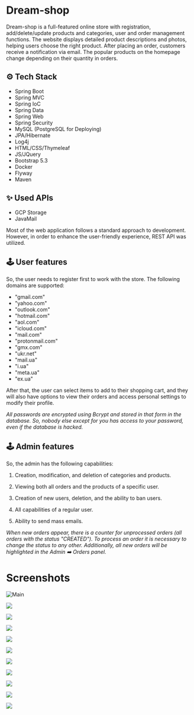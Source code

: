 # Dream-shop

<a src="https://dreamshopu.herokuapp.com">Dream-shop</a> is a full-featured online store with registration, add/delete/update products and categories, user and order management functions. The website displays detailed product descriptions and photos, helping users choose the right product. After placing an order, customers receive a notification via email. The popular products on the homepage change depending on their quantity in orders. 

## :gear: Tech Stack

+ Spring Boot
+ Spring MVC
+ Spring IoC
+ Spring Data
+ Spring Web
+ Spring Security
+ MySQL (PostgreSQL for Deploying)
+ JPA/Hibernate
+ Log4j
+ HTML/CSS/Thymeleaf
+ JS/JQuery
+ Bootstrap 5.3
+ Docker
+ Flyway
+ Maven

## :sparkles: Used APIs

+ GCP Storage  
+ JavaMail

Most of the web application follows a standard approach to development. However, in order to enhance the user-friendly experience, REST API was utilized.

## :joystick: User features

So, the user needs to register first to work with the store. The following domains are supported: 
+ "gmail.com" 
+ "yahoo.com" 
+ "outlook.com" 
+ "hotmail.com" 
+ "aol.com" 
+ "icloud.com" 
+ "mail.com" 
+ "protonmail.com" 
+ "gmx.com" 
+ "ukr.net" 
+ "mail.ua" 
+ "i.ua" 
+ "meta.ua" 
+ "ex.ua"

After that, the user can select items to add to their shopping cart, and they will also have options to view their orders and access personal settings to modify their profile.

<i>All passwords are encrypted using Bcrypt and stored in that form in the database. So, nobody else except for you has access to your password, even if the database is hacked.</i>

## :joystick: Admin features
So, the admin has the following capabilities:

1. Creation, modification, and deletion of categories and products.

2. Viewing both all orders and the products of a specific user.

3. Creation of new users, deletion, and the ability to ban users.

4. All capabilities of a regular user.

5. Ability to send mass emails.

<i>When new orders appear, there is a counter for unprocessed orders (all orders with the status "CREATED"). To process an order it is necessary to change the status to any other. Additionally, all new orders will be highlighted in the Admin :arrow_right: Orders panel.</i>

# Screenshots
![Main](https://drive.google.com/file/d/14q-69UYHFOCwT_d3AP74N-KI9W7sgSUt/view?usp=sharing)

![](https://drive.google.com/file/d/1MlHB28mbgMGvNntItKYr3ALiX67N3GvR/view?usp=sharing)

![](https://drive.google.com/file/d/1ycxbPgZDEuGWCzKYAZlIuK4NJDM23adM/view?usp=sharing)

![](https://drive.google.com/file/d/1Dk8QND9kuOLQ9O0CSaCWbAAR1qHPc4zD/view?usp=sharing)

![](https://drive.google.com/file/d/17VBvTXYcjJARVdsv6uOmQnw3xGYz4Lg_/view?usp=sharing)

![](https://drive.google.com/file/d/1N3wWmlhUBp1Z9eCE82OAKPU_KGiroEAr/view?usp=sharing)

![](https://drive.google.com/file/d/1HvTOuiY-Q-YEy4-wf5GdKGtqhgVY4v_t/view?usp=sharing)

![](https://drive.google.com/file/d/1Gt6K-YOnoIyWX9O8-fTB4VJRe1LLnD-6/view?usp=sharing)

![](https://drive.google.com/file/d/1TxBP0htIZCuSIvzKs-EsutKMNiSTNdLb/view?usp=sharing)

![](https://drive.google.com/file/d/1V0_Do6PYvOQQYysHA-a-4WuRf_JXffjl/view?usp=sharing)

![](https://drive.google.com/file/d/169sp7gmqHtgLemXq1nugGUZxTx28ptz-/view?usp=sharing)